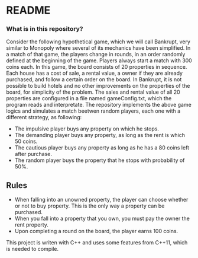 # README #

### What is in this repository? ###

Consider the following hypothetical game, which we will call Bankrupt, very similar to Monopoly where several of its mechanics have been simplified. In a match of that game, the players change in rounds, in an order randomly defined at the beginning of the game. Players always start a match with 300 coins each. In this game, the board consists of 20 properties in sequence. Each house has a cost of sale, a rental value, a owner if they are already purchased, and follow a certain order on the board. In Bankrupt, it is not possible to build hotels and no other improvements on the properties of the board, for simplicity of the problem. The sales and rental value of all 20 properties are configured in a file named gameConfig.txt, which the program reads and interpretate.
The repository implements the above game logics and simulates a match beetwen random players, each one with a different strategy, as following:

* The impulsive player buys any property on which he stops.
* The demanding player buys any property, as long as the rent is
which 50 coins.
* The cautious player buys any property as long as he has a
80 coins left after purchase.
* The random player buys the property that he stops with probability of
50%.

## Rules ##
* When falling into an unowned property, the player can choose whether or not to buy
property. This is the only way a property can be purchased.
* When you fall into a property that you own, you must pay the owner the rent
property.
* Upon completing a round on the board, the player earns 100 coins.

This project is writen with C++ and uses some features from C++11, which is needed to compile.
